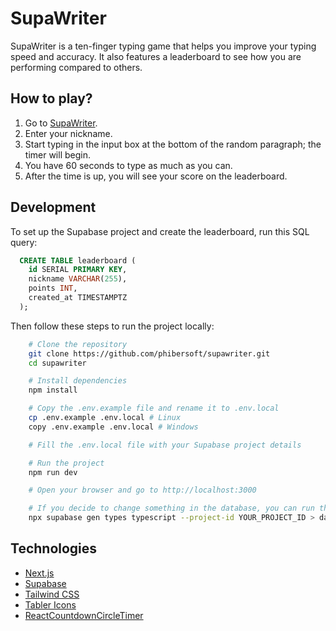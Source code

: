 # SupaWriter

SupaWriter is a ten-finger typing game that helps you improve your typing speed and accuracy. It also features a
leaderboard to see how you are performing compared to others.

## How to play?

1. Go to [SupaWriter](https://supawriter.vercel.app).
2. Enter your nickname.
3. Start typing in the input box at the bottom of the random paragraph; the timer will begin.
4. You have 60 seconds to type as much as you can.
5. After the time is up, you will see your score on the leaderboard.

## Development

To set up the Supabase project and create the leaderboard, run this SQL query:

```sql
  CREATE TABLE leaderboard (
    id SERIAL PRIMARY KEY,
    nickname VARCHAR(255),
    points INT,
    created_at TIMESTAMPTZ
  );
```

Then follow these steps to run the project locally:

```bash
    # Clone the repository
    git clone https://github.com/phibersoft/supawriter.git
    cd supawriter

    # Install dependencies
    npm install

    # Copy the .env.example file and rename it to .env.local
    cp .env.example .env.local # Linux
    copy .env.example .env.local # Windows

    # Fill the .env.local file with your Supabase project details

    # Run the project
    npm run dev

    # Open your browser and go to http://localhost:3000

    # If you decide to change something in the database, you can run the following command to generate the types
    npx supabase gen types typescript --project-id YOUR_PROJECT_ID > database.types.ts
```

## Technologies

- [Next.js](https://nextjs.org)
- [Supabase](https://supabase.io)
- [Tailwind CSS](https://tailwindcss.com)
- [Tabler Icons](https://tablericons.com)
- [ReactCountdownCircleTimer](https://www.npmjs.com/package/react-countdown-circle-timer)
